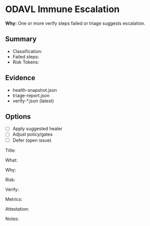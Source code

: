 # ODAVL Immune Escalation

**Why:** One or more verify steps failed or triage suggests escalation.

## Summary

- Classification: <!-- filled by bot -->
- Failed steps: <!-- filled by bot -->
- Risk Tokens: <!-- filled by bot -->

## Evidence

- health-snapshot.json
- triage-report.json
- verify-*.json (latest)

## Options

- [ ] Apply suggested healer
- [ ] Adjust policy/gates
- [ ] Defer (open issue)

Title:

What:

Why:

Risk:

Verify:

Metrics:

Attestation:

Notes:
